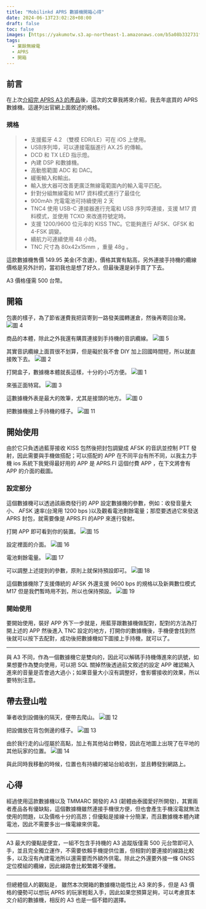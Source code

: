 ```yaml
---
title: "Mobilinkd APRS 數據機開箱心得"
date: 2024-06-13T23:02:28+08:00
draft: false
toc: false
images: [https://yakumotw.s3.ap-northeast-1.amazonaws.com/b5a08b332731f4b80149139f3b461d7b2b75cd3578575245fc9e996fc1ff1341.jpg]
tags:
  - 業餘無線電
  - APRS
  - 開箱
---
```

## 前言
在上次[介紹完 APRS A3 的產品](https://yakumo.tw/posts/2024/06/aprsa3/)後，這次的文章我將來介紹，我去年底買的 APRS 數據機。這邊列出官網上面敘述的規格。
### 規格
>* 支援藍牙 4.2 （雙模 EDR/LE）可在 iOS 上使用。
>* USB序列埠，可以連接電腦進行 AX.25 的傳輸。
>* DCD 和 TX LED 指示燈。
>* 內建 DSP 和數據機。
>* 高動態範圍 ADC 和 DAC。
>* 緩衝輸入和輸出。
>* 輸入放大器可改善更廣泛無線電範圍內的輸入電平匹配。
>* 針對分組無線電和 M17 資料模式進行了最佳化
>* 900mAh 充電電池可持續使用 2 天
>* TNC4 使用 USB-C 連接器進行充電和 USB 序列埠連接，支援 M17 資料模式，並使用 TCXO 來改進符號定時。
>* 支援 1200/9600 位元率的 KISS TNC。它能夠進行 AFSK、GFSK 和 4-FSK 調變。
>* 續航力可連續使用 48 小時。 
>* TNC 尺寸為 80x42x15mm ，重量 48g 。

這款數據機售價 149.95 美金(不含運)，價格其實有點高，另外連接手持機的纜線價格是另外計的，當初我也是想了好久，但最後還是剁手買了下去。

A3 價格僅需 500 台幣。

## 開箱
包裹的樣子，為了節省運費我把貨寄到一路發美國轉運倉，然後再寄回台灣。
![圖 4](https://yakumotw.s3.ap-northeast-1.amazonaws.com/a531bc07b67392970929fbfa672bda731fad0db214c0a7300213d40a3ec5d463.jpg)  

商品的本體，除此之外我還有購買連接到手持機的音訊纜線。
![圖 5](https://yakumotw.s3.ap-northeast-1.amazonaws.com/92a355284eda7ef6a098d8da627218062298e6a3b66b9a6e4494a9543d0a40aa.jpg)  

其實音訊纜線上面買很不划算，但是礙於我不會 DIY 加上回國時間短，所以就直接敗下去。
![圖 2](https://yakumotw.s3.ap-northeast-1.amazonaws.com/f2ef324680fc61c7ede68c559bf94a7b84aafb83e583acfc7107037375f0bfa7.jpg) 

打開盒子，數據機本體就長這樣，十分的小巧方便。
![圖 1](https://yakumotw.s3.ap-northeast-1.amazonaws.com/b5a08b332731f4b80149139f3b461d7b2b75cd3578575245fc9e996fc1ff1341.jpg) 

來張正面特寫。
![圖 3](https://yakumotw.s3.ap-northeast-1.amazonaws.com/66e33df7c5507361c54b52a261ff75500523da79d6e97f06829ad6cfb6f973fd.jpg)  

這數據機外表是最大的敗筆，尤其是接頭的地方。
![圖 0](https://yakumotw.s3.ap-northeast-1.amazonaws.com/f7c6a730aa4e5f3ade7d3a19951f99edeb4ae3f75779a16df7ce449f98e37754.jpg) 

把數據機接上手持機的樣子。
![圖 11](https://yakumotw.s3.ap-northeast-1.amazonaws.com/8d29b281a9f21e1e4d32dd16bd8f662bd589dce36953336f91de669d54e99cb5.jpg)  

## 開始使用
由於它只負透過藍芽接收 KISS 包然後把封包調變成 AFSK 的音訊並控制 PTT 發射，因此需要與手機做搭配；可以搭配的 APP 在不同平台有所不同，以我主力手機 ios 系統下我覺得最好用的 APP 是 APRS.FI 這個付費 APP ，在下文將會有 APP 的介面的截圖。
### 設定部分
這個數據機可以透過該廠商發行的 APP 設定數據機的參數，例如：收發音量大小、 AFSK 速率(台灣用 1200 bps )以及觀看電池剩餘電量；那麼要透過它來發送 APRS 封包，就需要像是 APRS.FI 的APP 來進行發射。

打開 APP 即可看到你的裝置。
![圖 15](https://yakumotw.s3.ap-northeast-1.amazonaws.com/e337e96aea12b9f2b9adbc35dfa19781a723ed78ad8ef87ffceea427d8d5e714.jpg) 

設定裡面的介面。
![圖 16](https://yakumotw.s3.ap-northeast-1.amazonaws.com/6418d622a2898d1d324bdc6c6a6a3a27b808c96e901f79a86d24ae853fd186c9.jpg)

電池剩餘電量。
![圖 17](https://yakumotw.s3.ap-northeast-1.amazonaws.com/b100742c85f05421c29158645463cf7d564fe74a2871dcfc8070a46a52100973.jpg) 

可以調整上述提到的參數，原則上就保持預設即可。
![圖 18](https://yakumotw.s3.ap-northeast-1.amazonaws.com/1371f5808140de58cc6cbcd84938ebe5f5cc69625512510539a4e36016d14db7.jpg) 

這個數據機除了支援傳統的 AFSK 外還支援 9600 bps 的規格以及新興數位模式 M17 但是我們暫時用不到，所以也保持預設。
![圖 19](https://yakumotw.s3.ap-northeast-1.amazonaws.com/edff1e61585c12c798183d447f7e511edddd18f8709bdb5dd4ed27844d16566d.jpg)  

### 開始使用
要開始使用，裝好 APP 外下一步就是，用藍芽跟數據機做配對，配對的方法為打開上述的 APP 然後進入 TNC 設定的地方，打開你的數據機後，手機便會找到然後就可以按下去配對，成功後把數據機如下圖接上手持機，就可以了。
***
與 A3 不同，作為一個數據機它是雙向的，因此可以解碼手持機傳進來的訊號，如果想要作為雙向使用，可以把 SQL 關掉然後透過前文敘述的設定 APP 確認輸入進來的音量是否會過大過小；如果音量大小沒有調整好，會影響接收的效果，所以要特別注意。
## 帶去登山啦
筆者收到設備後的隔天，便帶去爬山。
![圖 12](https://yakumotw.s3.ap-northeast-1.amazonaws.com/f8dfe022315c01ea8674da1fa494582270361919060589fc96cf8c393594b18f.jpg) 

把設備放在背包側邊的樣子。
![圖 13](https://yakumotw.s3.ap-northeast-1.amazonaws.com/b648a164e10587294ae084f88adff0b87840a9fb755c804cf7de1b136b9b27b9.jpg) 

由於我行走的山徑屬於高點，加上有其他站台轉發，因此在地圖上出現了在平地的其他玩家的位置。
![圖 14](https://yakumotw.s3.ap-northeast-1.amazonaws.com/7bcf718f768314f500f205984d94e8344dc7e56e9b620dbf429fa23109f7e6ce.jpg)  

與此同時我移動的時候，位置也有持續的被站台給收到，並且轉發到網路上。

## 心得
經過使用這款數據機以及 TMMARC 開發的 A3 (韌體由泰國愛好所開發)，其實兩者產品各有優缺點，這個數據機雖然連接手機很方便，但也會產生手機沒電就無法使用的問題，以及價格十分的高昂；但優點是接線十分簡潔，而且數據機本體內建電池，因此不需要多出一條電線來供電。
***
A3 最大的優點是便宜，一組不包含手持機的 A3 追蹤版僅需 500 元台幣即可入手，並且完全獨立運作，不需要依賴手機提供位置，但相對的要連接的線路比較多，以及沒有內建電池所以還需要而外額外供電。除此之外還要外接一條 GNSS 定位模組的纜線，因此線路會比較繁雜不優雅。
***
但總體個人的觀點是， 雖然本次開箱的數據機功能性比 A3 來的多，但是 A3 價格的優勢可以想玩 APRS 的玩家輕鬆入手，因此如果您預算足夠，可以考慮買本文介紹的數據機，相反的 A3 也是一個不錯的選擇。



